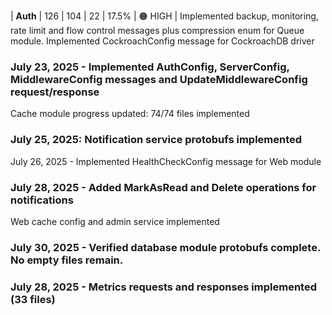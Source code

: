 | **Auth** | 126 | 104 | 22 | 17.5% | 🟠 HIGH |
Implemented backup, monitoring, rate limit and flow control messages plus compression enum for Queue module.
Implemented CockroachConfig message for CockroachDB driver

### July 23, 2025 - Implemented AuthConfig, ServerConfig, MiddlewareConfig messages and UpdateMiddlewareConfig request/response

Cache module progress updated: 74/74 files implemented

### July 25, 2025: Notification service protobufs implemented

July 26, 2025 - Implemented HealthCheckConfig message for Web module
### July 28, 2025 - Added MarkAsRead and Delete operations for notifications
Web cache config and admin service implemented
### July 30, 2025 - Verified database module protobufs complete. No empty files remain.
### July 28, 2025 - Metrics requests and responses implemented (33 files)